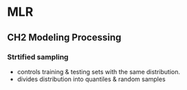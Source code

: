 # MLR
## CH2 Modeling Processing
### Strtified sampling

- controls training & testing sets with the same distribution. 
- divides distribution into quantiles & random samples
